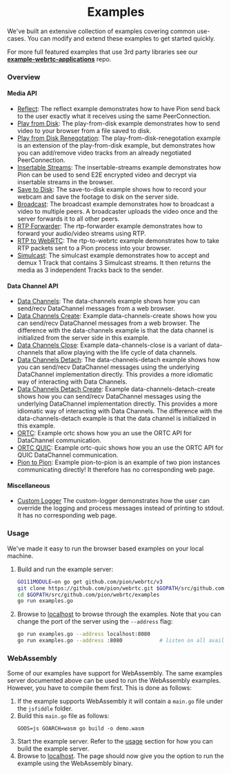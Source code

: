 <h1 align="center">
  Examples
</h1>

We've built an extensive collection of examples covering common use-cases. You can modify and extend these examples to get started quickly.

For more full featured examples that use 3rd party libraries see our **[example-webrtc-applications](https://github.com/pion/example-webrtc-applications)** repo.

### Overview
#### Media API
* [Reflect](reflect): The reflect example demonstrates how to have Pion send back to the user exactly what it receives using the same PeerConnection.
* [Play from Disk](play-from-disk): The play-from-disk example demonstrates how to send video to your browser from a file saved to disk.
* [Play from Disk Renegotation](play-from-disk-renegotation): The play-from-disk-renegotation example is an extension of the play-from-disk example, but demonstrates how you can add/remove video tracks from an already negotiated PeerConnection.
* [Insertable Streams](insertable-streams): The insertable-streams example demonstrates how Pion can be used to send E2E encrypted video and decrypt via insertable streams in the browser.
* [Save to Disk](save-to-disk): The save-to-disk example shows how to record your webcam and save the footage to disk on the server side.
* [Broadcast](broadcast): The broadcast example demonstrates how to broadcast a video to multiple peers. A broadcaster uploads the video once and the server forwards it to all other peers.
* [RTP Forwarder](rtp-forwarder): The rtp-forwarder example demonstrates how to forward your audio/video streams using RTP.
* [RTP to WebRTC](rtp-to-webrtc): The rtp-to-webrtc example demonstrates how to take RTP packets sent to a Pion process into your browser.
* [Simulcast](simulcast): The simulcast example demonstrates how to accept and demux 1 Track that contains 3 Simulcast streams. It then returns the media as 3 independent Tracks back to the sender.

#### Data Channel API
* [Data Channels](data-channels): The data-channels example shows how you can send/recv DataChannel messages from a web browser.
* [Data Channels Create](data-channels-create): Example data-channels-create shows how you can send/recv DataChannel messages from a web browser. The difference with the data-channels example is that the data channel is initialized from the server side in this example.
* [Data Channels Close](data-channels-close): Example data-channels-close is a variant of data-channels that allow playing with the life cycle of data channels.
* [Data Channels Detach](data-channels-detach): The data-channels-detach example shows how you can send/recv DataChannel messages using the underlying DataChannel implementation directly. This provides a more idiomatic way of interacting with Data Channels.
* [Data Channels Detach Create](data-channels-detach-create): Example data-channels-detach-create shows how you can send/recv DataChannel messages using the underlying DataChannel implementation directly. This provides a more idiomatic way of interacting with Data Channels. The difference with the data-channels-detach example is that the data channel is initialized in this example.
* [ORTC](ortc): Example ortc shows how you an use the ORTC API for DataChannel communication.
* [ORTC QUIC](ortc-quic): Example ortc-quic shows how you an use the ORTC API for QUIC DataChannel communication.
* [Pion to Pion](pion-to-pion): Example pion-to-pion is an example of two pion instances communicating directly! It therefore has no corresponding web page.

#### Miscellaneous
* [Custom Logger](custom-logger) The custom-logger demonstrates how the user can override the logging and process messages instead of printing to stdout. It has no corresponding web page.

### Usage
We've made it easy to run the browser based examples on your local machine.

1. Build and run the example server:
    ``` sh
    GO111MODULE=on go get github.com/pion/webrtc/v3
    git clone https://github.com/pion/webrtc.git $GOPATH/src/github.com/pion/webrtc
    cd $GOPATH/src/github.com/pion/webrtc/examples
    go run examples.go
    ```

2. Browse to [localhost](http://localhost) to browse through the examples. Note that you can change the port of the server using the ``--address`` flag:
    ``` sh
    go run examples.go --address localhost:8080
    go run examples.go --address :8080            # listen on all available interfaces
    ```

### WebAssembly
Some of our examples have support for WebAssembly. The same examples server documented above can be used to run the WebAssembly examples. However, you have to compile them first. This is done as follows:

1. If the example supports WebAssembly it will contain a `main.go` file under the `jsfiddle` folder.
2. Build this `main.go` file as follows:
    ```
    GOOS=js GOARCH=wasm go build -o demo.wasm
    ```
3. Start the example server. Refer to the [usage](#usage) section for how you can build the example server.
4. Browse to [localhost](http://localhost). The page should now give you the option to run the example using the WebAssembly binary.
